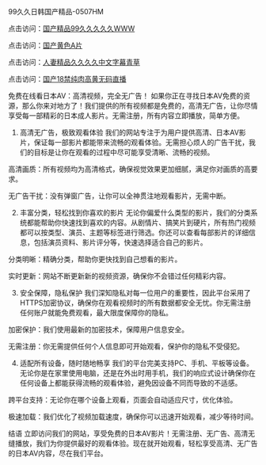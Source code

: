 
99久久日韩国产精品-0507HM


点击访问：<a href="https://bered.pages.dev/">国产精品99久久久久久WWW</a>

点击访问：<a href="https://rtj-3zo.pages.dev/">国产黄色A片</a>

点击访问：<a href="https://vassv.pages.dev/">人妻精品久久久久中文字幕青草</a>

点击访问：<a href="https://https://vassv.pages.dev/">国产18禁纯肉高黄无码直播</a>

免费在线看日本AV：高清视频，完全无广告！
如果你正在寻找日本AV免费的资源，那么你来对地方了！我们提供的所有视频都是免费的，高清无广告，让你尽情享受每一部精彩的日本成人影片。无需注册，所有内容立即播放，简单方便。

1. 高清无广告，极致观看体验
我们的网站专注于为用户提供高清、日本AV影片，保证每一部影片都能带来流畅的观看体验。无需担心烦人的广告干扰，我们的目标是让你在观看的过程中尽可能享受清晰、流畅的视频。

高清画质：所有视频均为高清格式，确保视觉效果更加细腻，满足你对画质的高要求。

无广告干扰：没有弹窗广告，让你可以全神贯注地观看影片，无需中断。

2. 丰富分类，轻松找到你喜欢的影片
无论你偏爱什么类型的影片，我们的分类系统都能帮助你快速找到喜欢的内容。从剧情片、搞笑片到硬片，所有热门视频都可以按类型、演员、主题等标签进行筛选。你还可以查看每部影片的详细信息，包括演员资料、影片评分等，快速选择适合自己的影片。

分类明晰：精确分类，帮助你更快找到自己想看的影片。

实时更新：网站不断更新新的视频资源，确保你不会错过任何精彩内容。

3. 安全保障，隐私保护
我们深知隐私对每一位用户的重要性，因此平台采用了HTTPS加密协议，确保你在观看视频时的所有数据都安全无忧。你无需注册任何账户就能免费观看，最大限度保障你的隐私。

加密保护：我们使用最新的加密技术，保障用户信息安全。

无需注册：你无需提供任何个人信息即可开始观看，保护你的隐私不受侵犯。

4. 适配所有设备，随时随地畅享
我们的平台完美支持PC、手机、平板等设备。无论你是在家里使用电脑，还是在外出时用手机，我们的响应式设计确保你在任何设备上都能获得流畅的观看体验，避免因设备不同而导致的不适感。

跨平台支持：无论你在哪个设备上观看，页面会自动适应尺寸，优化体验。

极速加载：我们优化了视频加载速度，确保你可以迅速开始观看，减少等待时间。

结语
立即访问我们的网站，享受免费的日本AV影片！无需注册、无广告、高清无缝播放，我们为你提供最好的观看体验。现在就开始观看，轻松享受高清、无广告的日本AV内容，尽在我们平台。



<span style="display:none;">[Canonical link](https://github.com/su4569/123311 ）</span>

